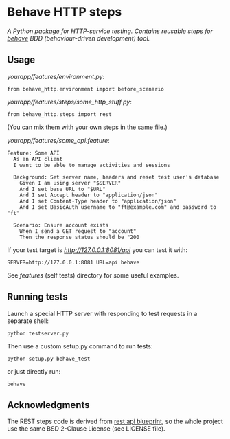 # Behave HTTP steps

*A Python package for HTTP-service testing. Contains reusable steps for
[behave][1] BDD (behaviour-driven development) tool.*

## Usage

*yourapp/features/environment.py*:

    from behave_http.environment import before_scenario

*yourapp/features/steps/some_http_stuff.py*:

    from behave_http.steps import rest

(You can mix them with your own steps in the same file.)

*yourapp/features/some_api.feature*:

    Feature: Some API
      As an API client
      I want to be able to manage activities and sessions

      Background: Set server name, headers and reset test user's database
        Given I am using server "$SERVER"
        And I set base URL to "$URL"
        And I set Accept header to "application/json"
        And I set Content-Type header to "application/json"
        And I set BasicAuth username to "ft@example.com" and password to "ft"

      Scenario: Ensure account exists
        When I send a GET request to "account"
        Then the response status should be "200

If your test target is *http://127.0.0.1:8081/api* you can test it with:

    SERVER=http://127.0.0.1:8081 URL=api behave

See *features* (self tests) directory for some useful examples.

## Running tests

Launch a special HTTP server with responding to test requests in a separate
shell:

    python testserver.py

Then use a custom setup.py command to run tests:

    python setup.py behave_test

or just directly run:

    behave

## Acknowledgments

The REST steps code is derived from [rest api blueprint][2], so the whole
project use the same BSD 2-Clause License (see LICENSE file).

[1]: http://pythonhosted.org/behave/
[2]: https://bitbucket.org/tcorbettclark/rest-api-blueprint
